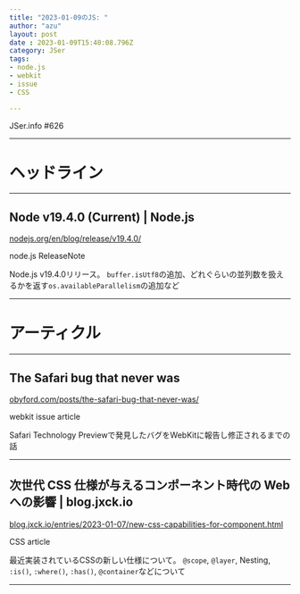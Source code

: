 ```yaml
---
title: "2023-01-09のJS: "
author: "azu"
layout: post
date : 2023-01-09T15:40:08.796Z
category: JSer
tags:
- node.js
- webkit
- issue
- CSS

---
```


JSer.info #626

----

<h1 class="site-genre">ヘッドライン</h1>

----

## Node v19.4.0 (Current) | Node.js
[nodejs.org/en/blog/release/v19.4.0/](https://nodejs.org/en/blog/release/v19.4.0/ "Node v19.4.0 (Current) | Node.js")
<p class="jser-tags jser-tag-icon"><span class="jser-tag">node.js</span> <span class="jser-tag">ReleaseNote</span></p>

Node.js v19.4.0リリース。
`buffer.isUtf8`の追加、どれぐらいの並列数を扱えるかを返す`os.availableParallelism`の追加など


----
<h1 class="site-genre">アーティクル</h1>

----

## The Safari bug that never was
[obyford.com/posts/the-safari-bug-that-never-was/](https://obyford.com/posts/the-safari-bug-that-never-was/ "The Safari bug that never was")
<p class="jser-tags jser-tag-icon"><span class="jser-tag">webkit</span> <span class="jser-tag">issue</span> <span class="jser-tag">article</span></p>

Safari Technology Previewで発見したバグをWebKitに報告し修正されるまでの話


----

## 次世代 CSS 仕様が与えるコンポーネント時代の Web への影響 | blog.jxck.io
[blog.jxck.io/entries/2023-01-07/new-css-capabilities-for-component.html](https://blog.jxck.io/entries/2023-01-07/new-css-capabilities-for-component.html "次世代 CSS 仕様が与えるコンポーネント時代の Web への影響 | blog.jxck.io")
<p class="jser-tags jser-tag-icon"><span class="jser-tag">CSS</span> <span class="jser-tag">article</span></p>

最近実装されているCSSの新しい仕様について。
`@scope`, `@layer`, Nesting, `:is()`, `:where()`, `:has()`, `@container`などについて


----
